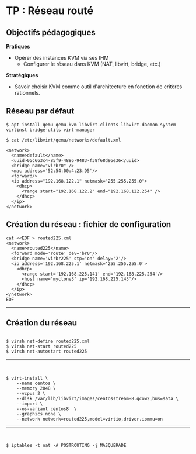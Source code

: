 # TP : Réseau routé


## Objectifs pédagogiques

**Pratiques**

- Opérer des instances KVM via ses IHM
  - Configurer le réseau dans KVM (NAT, libvirt, bridge, etc.)

**Stratégiques**

- Savoir choisir KVM comme outil d'architecture en fonction de critères rationnels.
## Réseau par défaut

```shell
$ apt install qemu qemu-kvm libvirt-clients libvirt-daemon-system virtinst bridge-utils virt-manager

$ cat /etc/libvirt/qemu/networks/default.xml

<network>  
  <name>default</name>  
  <uuid>05c663c4-85f9-4886-9483-f38f68d96e36</uuid>  
  <bridge name="virbr0" />  
  <mac address='52:54:00:4:23:D5'/>  
  <forward/>  
  <ip address="192.168.122.1" netmask="255.255.255.0">  
    <dhcp>  
      <range start="192.168.122.2" end="192.168.122.254" />  
    </dhcp>  
  </ip>  
</network>

```

## Création du réseau : fichier de configuration

```shell
cat <<EOF > routed225.xml
<network>
  <name>routed225</name>
  <forward mode='route' dev='br0'/>
  <bridge name='virbr225' stp='on' delay='2'/>
  <ip address='192.168.225.1' netmask='255.255.255.0'>
    <dhcp>
      <range start='192.168.225.141' end='192.168.225.254'/>
      <host name='myclone3' ip='192.168.225.143'/>
    </dhcp>
  </ip>
</network>
EOF
```


---

## Création du réseau

```shell

$ virsh net-define routed225.xml
$ virsh net-start routed225
$ virsh net-autostart routed225

```

---

## 

```shell

$ virt-install \
    --name centos \
    --memory 2048 \
    --vcpus 2 \
    --disk /var/lib/libvirt/images/centosstream-8.qcow2,bus=sata \
    --import \
    --os-variant centos8  \
    --graphics none \
    --network network=routed225,model=virtio,driver.iommu=on

```
---

## 

```shell

$ iptables -t nat -A POSTROUTING -j MASQUERADE

```
